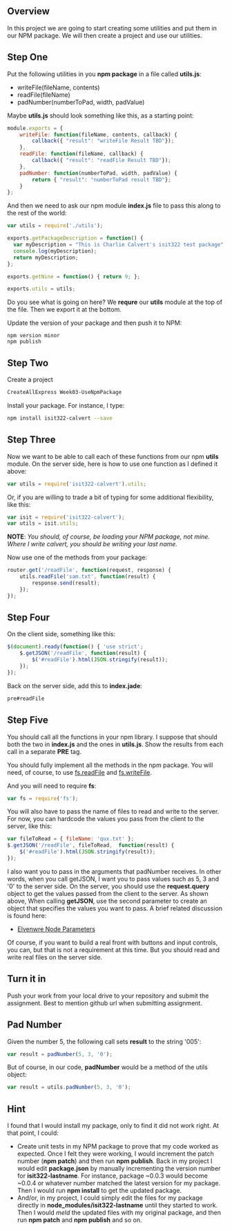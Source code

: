 ## Overview

In this project we are going to start creating some utilities and put them in our NPM package. We will then create a project and use our utilities.

## Step One

Put the following utilities in you **npm package** in a file called **utils.js**:

- writeFile(fileName, contents)
- readFile(fileName)
- padNumber(numberToPad, width, padValue)

Maybe **utils.js** should look something like this, as a starting point:

```javascript
module.exports = {
    writeFile: function(fileName, contents, callback) {
        callback({ "result": "writeFile Result TBD"});
    },
    readFile: function(fileName, callback) {
        callback({ "result": "readFile Result TBD"});
    },
    padNumber: function(numberToPad, width, padValue) {
        return { "result": "numberToPad result TBD"};
    }
};
```

And then we need to ask our npm module **index.js** file to pass this along to the rest of the world:

```javascript
var utils = require('./utils');

exports.getPackageDescription = function() {
  var myDescription = "This is Charlie Calvert's isit322 test package";
  console.log(myDescription);
  return myDescription;
};

exports.getNine = function() { return 9; };

exports.utils = utils;
```

Do you see what is going on here? We **requre** our **utils** module at the top of the file. Then we export it at the bottom.

Update the version of your package and then push it to NPM:

```
npm version minor
npm publish
```

## Step Two

Create a project

```bash
CreateAllExpress Week03-UseNpmPackage
```

Install your package. For instance, I type:

```bash
npm install isit322-calvert --save
```

## Step Three

Now we want to be able to call each of these functions from our npm **utils** module. On the server side, here is how to use one function as I defined it above:

```javascript
var utils = require('isit322-calvert').utils;
```

Or, if you are willing to trade a bit of typing for some additional flexibility, like this:

```javascript
var isit = require('isit322-calvert');
var utils = isit.utils;
```

**NOTE**: *You should, of course, be loading your NPM package, not mine. Where I write calvert, you should be writing your last name.*

Now use one of the methods from your package:

```javascript
router.get('/readFile', function(request, response) {
    utils.readFile('sam.txt', function(result) {
        response.send(result);
    });
});
```

## Step Four

On the client side, something like this:

```javascript
$(document).ready(function() { 'use strict';
    $.getJSON('/readFile', function(result) {
        $('#readFile').html(JSON.stringify(result));
    });
});
```

Back on the server side, add this to **index.jade**:

```javascript
pre#readFile
```

## Step Five

You should call all the functions in your npm library. I suppose that should both the two in **index.js** and the ones in **utils.js**. Show the results from each call in a separate **PRE** tag.

You should fully implement all the methods in the npm package. You will need, of course, to use [fs.readFile][fsrf] and [fs.writeFile][fswf].

And you will need to require **fs**:

```javascript
var fs = require('fs');
```

You will also have to pass the name of files to read and write to the server. For now, you can hardcode the values you pass from the client to the server, like this:

```javascript
var fileToRead = { fileName: 'qux.txt' };
$.getJSON('/readFile', fileToRead,  function(result) {
    $('#readFile').html(JSON.stringify(result));
});
```

I also want you to pass in the arguments that padNumber receives. In other words, when you call getJSON, I want you to pass values such as 5, 3 and '0' to the server side. On the server, you should use the **request.query** object to get the values passed from the client to the server. As shown above, When calling **getJSON**, use the second parameter to create an object that specifies the values you want to pass. A brief related discussion is found here:

- [Elvenwre Node Parameters](http://www.elvenware.com/charlie/development/web/JavaScript/NodeJs.html#node-parameters)

Of course, if you want to build a real front with buttons and input controls, you can, but that is not a requirement at this time. But you should read and write real files on the server side.

[fsrf]:https://nodejs.org/api/fs.html#fs_fs_readfile_file_options_callback
[fswf]:https://nodejs.org/api/fs.html#fs_fs_writefile_file_data_options_callback

## Turn it in

Push your work from your local drive to your repository and submit the assignment. Best to mention github url when submitting assignment.

## Pad Number

Given the number 5, the following call sets **result** to the string '005':

```javascript
var result = padNumber(5, 3, '0');
```

But of course, in our code, **padNumber** would be a method of the utils object:

```javascript
var result = utils.padNumber(5, 3, '0');
```

## Hint

I found that I would install my package, only to find it did not work right. At that point, I could:

* Create unit tests in my NPM package to prove that my code worked as expected. Once I felt they were working, I would increment the patch number (**npm patch**) and then run **npm publish**. Back in my project I would edit **package.json** by manually incrementing the version number for **isit322-lastname**. For instance, package ~0.0.3 would become ~0.0.4 or whatever number matched the latest version for my package. Then I would run **npm install** to get the updated package.
* And/or, in my project, I could simply edit the files for my package directly in **node_modules/isit322-lastname** until they started to work. Then I would *meld* the updated files with my original package, and then run **npm patch** and **npm publish** and so on.
